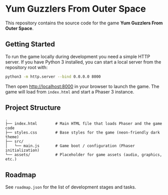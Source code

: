 # Yum Guzzlers From Outer Space

This repository contains the source code for the game **Yum Guzzlers From Outer Space**.

## Getting Started

To run the game locally during development you need a simple HTTP server. If you have Python 3 installed, you can start a local server from the repository root with:

```bash
python3 -m http.server --bind 0.0.0.0 8000
```

Then open [http://localhost:8000](http://localhost:8000) in your browser to launch the game. The game will load from `index.html` and start a Phaser 3 instance.

## Project Structure

```
.
├── index.html        # Main HTML file that loads Phaser and the game code
├── styles.css        # Base styles for the game (neon-friendly dark theme)
├── src/
│   └── main.js       # Game boot / configuration (Phaser initialization)
└── assets/           # Placeholder for game assets (audio, graphics, etc.)
```

## Roadmap

See `roadmap.json` for the list of development stages and tasks.

